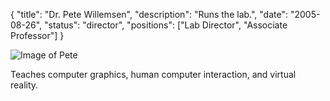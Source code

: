 {
	"title": "Dr. Pete Willemsen",
	"description": "Runs the lab.",
	"date": "2005-08-26",
	"status": "director",
	"positions": ["Lab Director", "Associate Professor"]
}

![Image of Pete](http://d.umn.edu/~sivelab/media/pete.jpg "Pete")

Teaches computer graphics, human computer interaction, and virtual reality.
